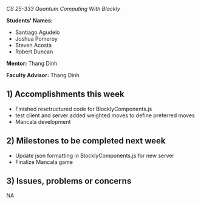  *CS 25-333 Quantum Computing With Blockly*

**Students' Names:**

 - Santiago Agudelo 
 - Joshua Pomeroy
 - Steven Acosta
 - Robert Duncan

**Mentor:**
Thang Dinh

**Faculty Advisor:**
Thang Dinh

## 1) Accomplishments this week ##
- Finished resctructured code for BlocklyComponents.js
- test client and server added weighted moves to define preferred moves
- Mancala development

## 2) Milestones to be completed next week ##
 - Update json formatting in BlocklyComponents.js for new server
 - Finalize Mancala game

## 3) Issues, problems or concerns ##
  NA
